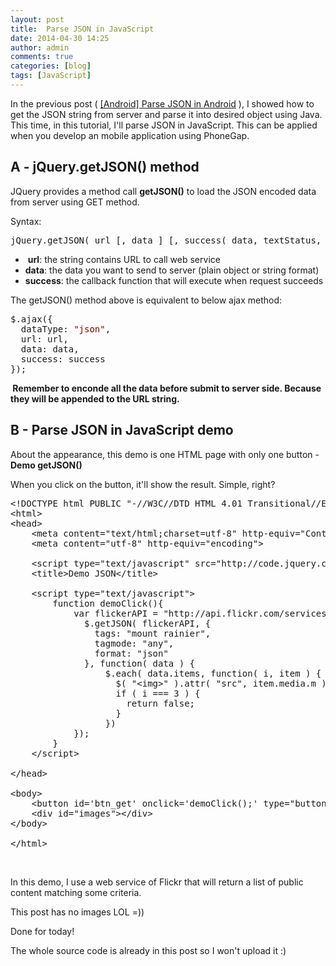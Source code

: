 ```yaml
---
layout: post
title:  Parse JSON in JavaScript
date: 2014-04-30 14:25
author: admin
comments: true
categories: [blog]
tags: [JavaScript]
---
```


In the previous post ( <a title="[Android] Parse JSON in Android" href="http://icetea09.com/blog/2014/04/02/android-parse-json-android/">[Android] Parse JSON in Android</a> ), I showed how to get the JSON string from server and parse it into desired object using Java. This time, in this tutorial, I'll parse JSON in JavaScript. This can be applied when you develop an mobile application using PhoneGap.

<!--more-->
<h2 class="entry-title">A - jQuery.getJSON() method</h2>
JQuery provides a method call <strong>getJSON()</strong> to load the JSON encoded data from server using GET method.

Syntax:
<pre>jQuery.getJSON( url [, data ] [, success( data, textStatus, jqXHR ) ] )</pre>
<ul>
	<li> <strong>url</strong>: the string contains URL to call web service</li>
	<li><strong>data</strong>: the data you want to send to server (plain object or string format)</li>
	<li><strong>success</strong>: the callback function that will execute when request succeeds</li>
</ul>
The getJSON() method above is equivalent to below ajax method:
<pre>$.ajax({ 
  dataType: <span style="color: maroon;">"json"</span>, 
  url: url, 
  data: data, 
  success: success 
});</pre>
<strong> Remember to enconde all the data before submit to server side. Because they will be appended to the URL string.</strong>
<h2>B - Parse JSON in JavaScript demo</h2>
About the appearance, this demo is one HTML page with only one button - <strong>Demo getJSON()</strong>

When you click on the button, it'll show the result. Simple, right?
<pre class="lang:default decode:true ">&lt;!DOCTYPE html PUBLIC "-//W3C//DTD HTML 4.01 Transitional//EN" "http://www.w3.org/TR/html4/loose.dtd"&gt; 
&lt;html&gt; 
&lt;head&gt; 
    &lt;meta content="text/html;charset=utf-8" http-equiv="Content-Type"&gt; 
    &lt;meta content="utf-8" http-equiv="encoding"&gt; 
     
    &lt;script type="text/javascript" src="http://code.jquery.com/jquery-1.11.0.min.js"&gt;&lt;/script&gt; 
    &lt;title&gt;Demo JSON&lt;/title&gt; 
     
    &lt;script type="text/javascript"&gt; 
        function demoClick(){             
            var flickerAPI = "http://api.flickr.com/services/feeds/photos_public.gne?jsoncallback=?"; 
              $.getJSON( flickerAPI, { 
                tags: "mount rainier", 
                tagmode: "any", 
                format: "json" 
              }, function( data ) { 
                  $.each( data.items, function( i, item ) { 
                    $( "&lt;img&gt;" ).attr( "src", item.media.m ).appendTo( "#images" ); 
                    if ( i === 3 ) { 
                      return false; 
                    } 
                  }) 
            }); 
        }     
    &lt;/script&gt; 
     
&lt;/head&gt; 

&lt;body&gt; 
    &lt;button id='btn_get' onclick='demoClick();' type="button"&gt;Demo getJSON()&lt;/button&gt; 
    &lt;div id="images"&gt;&lt;/div&gt; 
&lt;/body&gt; 

&lt;/html&gt;</pre>
&nbsp;

In this demo, I use a web service of Flickr that will return a list of public content matching some criteria.

This post has no images LOL =))

Done for today!

The whole source code is already in this post so I won't upload it :)

&nbsp;
